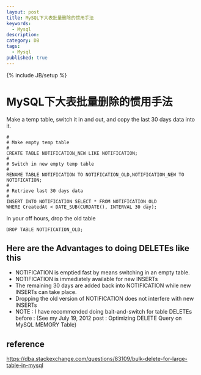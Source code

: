 ```yaml
---
layout: post
title: MySQL下大表批量删除的惯用手法
keywords:
  - Mysql
description: 
category: DB
tags:
  - Mysql
published: true
---
```

{% include JB/setup %}

# MySQL下大表批量删除的惯用手法
Make a temp table, switch it in and out, and copy the last 30 days data into it.

```
#
# Make empty temp table
#
CREATE TABLE NOTIFICATION_NEW LIKE NOTIFICATION;
#
# Switch in new empty temp table
#
RENAME TABLE NOTIFICATION TO NOTIFICATION_OLD,NOTIFICATION_NEW TO NOTIFICATION;
#
# Retrieve last 30 days data 
#
INSERT INTO NOTIFICATION SELECT * FROM NOTIFICATION_OLD
WHERE CreatedAt < DATE_SUB(CURDATE(), INTERVAL 30 day);
```
In your off hours, drop the old table
```
DROP TABLE NOTIFICATION_OLD;
```
## Here are the Advantages to doing DELETEs like this

* NOTIFICATION is emptied fast by means switching in an empty table.
* NOTIFICATION is immediately available for new INSERTs
* The remaining 30 days are added back into NOTIFICATION while new INSERTs can take place.
* Dropping the old version of NOTIFICATION does not interfere with new INSERTs
* NOTE : I have recommended doing bait-and-switch for table DELETEs before : (See my July 19, 2012 post : Optimizing DELETE Query on MySQL MEMORY Table)

## reference
https://dba.stackexchange.com/questions/83109/bulk-delete-for-large-table-in-mysql
